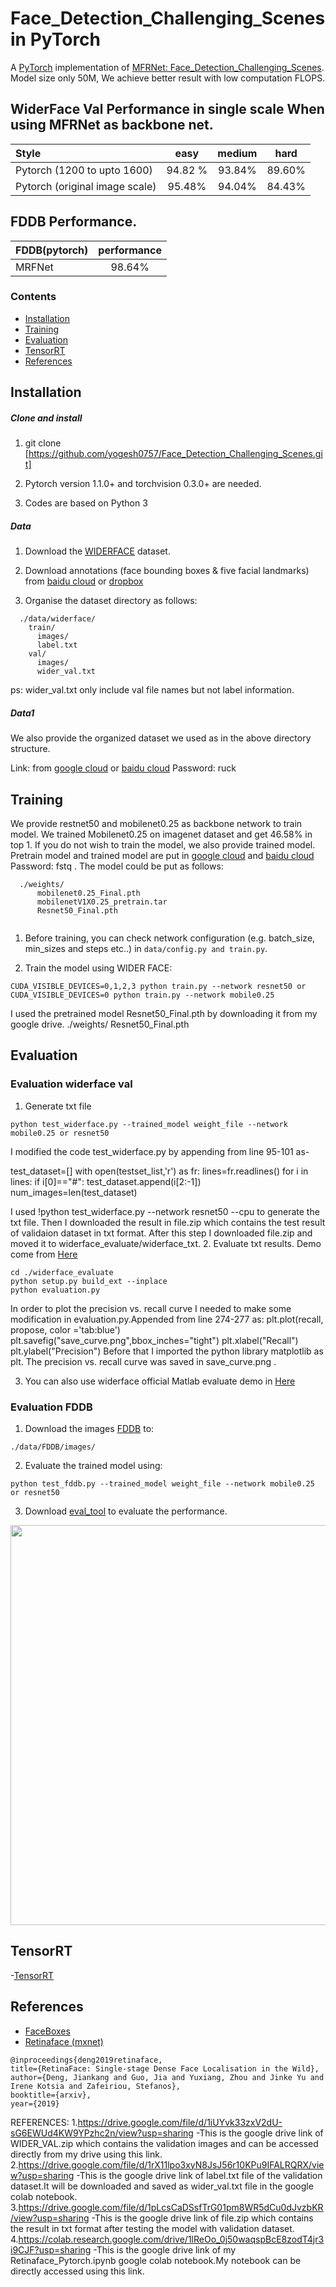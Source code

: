 # Face_Detection_Challenging_Scenes in PyTorch

A [PyTorch](https://pytorch.org/) implementation of [MFRNet: Face_Detection_Challenging_Scenes](https://arxiv.org/abs/1905.00641). Model size only 50M, We achieve better result with low computation FLOPS.

## WiderFace Val Performance in single scale When using MFRNet as backbone net.
| Style | easy | medium | hard |
|:-|:-:|:-:|:-:|
| Pytorch (1200 to upto 1600) | 94.82 % | 93.84% | 89.60% |
| Pytorch (original image scale) | 95.48% | 94.04% | 84.43% |

## FDDB Performance.
| FDDB(pytorch) | performance |
|:-|:-:|
| MRFNet | 98.64% |

### Contents
- [Installation](#installation)
- [Training](#training)
- [Evaluation](#evaluation)
- [TensorRT](#tensorrt)
- [References](#references)

## Installation
##### Clone and install
1. git clone [https://github.com/yogesh0757/Face_Detection_Challenging_Scenes.git]

2. Pytorch version 1.1.0+ and torchvision 0.3.0+ are needed.

3. Codes are based on Python 3

##### Data
1. Download the [WIDERFACE](http://shuoyang1213.me/WIDERFACE/WiderFace_Results.html) dataset.

2. Download annotations (face bounding boxes & five facial landmarks) from [baidu cloud](https://pan.baidu.com/s/1Laby0EctfuJGgGMgRRgykA) or [dropbox](https://www.dropbox.com/s/7j70r3eeepe4r2g/retinaface_gt_v1.1.zip?dl=0)

3. Organise the dataset directory as follows:

```Shell
  ./data/widerface/
    train/
      images/
      label.txt
    val/
      images/
      wider_val.txt
```
ps: wider_val.txt only include val file names but not label information.

##### Data1
We also provide the organized dataset we used as in the above directory structure.

Link: from [google cloud](https://drive.google.com/open?id=11UGV3nbVv1x9IC--_tK3Uxf7hA6rlbsS) or [baidu cloud](https://pan.baidu.com/s/1jIp9t30oYivrAvrgUgIoLQ) Password: ruck

## Training
We provide restnet50 and mobilenet0.25 as backbone network to train model.
We trained Mobilenet0.25 on imagenet dataset and get 46.58%  in top 1. If you do not wish to train the model, we also provide trained model. Pretrain model  and trained model are put in [google cloud](https://drive.google.com/open?id=1oZRSG0ZegbVkVwUd8wUIQx8W7yfZ_ki1) and [baidu cloud](https://pan.baidu.com/s/12h97Fy1RYuqMMIV-RpzdPg) Password: fstq . The model could be put as follows:
```Shell
  ./weights/
      mobilenet0.25_Final.pth
      mobilenetV1X0.25_pretrain.tar
      Resnet50_Final.pth
      
```
1. Before training, you can check network configuration (e.g. batch_size, min_sizes and steps etc..) in ``data/config.py and train.py``.

2. Train the model using WIDER FACE:
  ```Shell
  CUDA_VISIBLE_DEVICES=0,1,2,3 python train.py --network resnet50 or
  CUDA_VISIBLE_DEVICES=0 python train.py --network mobile0.25
  ```
  I used the pretrained model Resnet50_Final.pth by downloading it from my google drive.
  ./weights/
      Resnet50_Final.pth


## Evaluation
### Evaluation widerface val
1. Generate txt file
```Shell
python test_widerface.py --trained_model weight_file --network mobile0.25 or resnet50
```
I modified the code test_widerface.py by appending from line 95-101 as-

test_dataset=[]
    with open(testset_list,'r') as fr:
      lines=fr.readlines()
      for i in lines:
        if i[0]=="#":
          test_dataset.append(i[2:-1])
    num_images=len(test_dataset)

I used !python test_widerface.py --network resnet50 --cpu to generate the txt file.
Then I downloaded the result in file.zip which contains the test result of validaion dataset in txt format.
After this step I downloaded file.zip and moved it to widerface_evaluate/widerface_txt.
2. Evaluate txt results. Demo come from [Here](https://github.com/wondervictor/WiderFace-Evaluation)
```Shell
cd ./widerface_evaluate
python setup.py build_ext --inplace
python evaluation.py
```
In order to plot the precision vs. recall curve I needed to make some modification in evaluation.py.Appended from line 274-277 as:
plt.plot(recall, propose, color ='tab:blue')
        plt.savefig("save_curve.png",bbox_inches="tight")
        plt.xlabel("Recall")
        plt.ylabel("Precision")
Before that I imported the python library matplotlib as plt.
The precision vs. recall curve was saved in save_curve.png .


3. You can also use widerface official Matlab evaluate demo in [Here](http://mmlab.ie.cuhk.edu.hk/projects/WIDERFace/WiderFace_Results.html)
### Evaluation FDDB

1. Download the images [FDDB](https://drive.google.com/open?id=17t4WULUDgZgiSy5kpCax4aooyPaz3GQH) to:
```Shell
./data/FDDB/images/
```

2. Evaluate the trained model using:
```Shell
python test_fddb.py --trained_model weight_file --network mobile0.25 or resnet50
```

3. Download [eval_tool](https://bitbucket.org/marcopede/face-eval) to evaluate the performance.

<p align="center"><img src="curve/1.jpg" width="640"\></p>

## TensorRT
-[TensorRT](https://github.com/wang-xinyu/tensorrtx/tree/master/retinaface)

## References
- [FaceBoxes](https://github.com/zisianw/FaceBoxes.PyTorch)
- [Retinaface (mxnet)](https://github.com/deepinsight/insightface/tree/master/RetinaFace)
```
@inproceedings{deng2019retinaface,
title={RetinaFace: Single-stage Dense Face Localisation in the Wild},
author={Deng, Jiankang and Guo, Jia and Yuxiang, Zhou and Jinke Yu and Irene Kotsia and Zafeiriou, Stefanos},
booktitle={arxiv},
year={2019}
```
REFERENCES:
1.https://drive.google.com/file/d/1iUYvk33zxV2dU-sG6EWUd4KW9YPzhc2n/view?usp=sharing -This is the google drive link of WIDER_VAL.zip which contains the validation images and can be accessed directly from my drive using this link.
2.https://drive.google.com/file/d/1rX11lpo3xyN8JsJ56r10KPu9IFALRQRX/view?usp=sharing -This is the google drive link of label.txt file of the validation dataset.It will be downloaded and saved as wider_val.txt file in the google colab notebook.
3.https://drive.google.com/file/d/1pLcsCaDSsfTrG01pm8WR5dCu0dJvzbKR/view?usp=sharing -This is the google drive link of file.zip which contains the result in txt format after testing the model with validation dataset.
4.https://colab.research.google.com/drive/1lReOo_0j50waqspBcE8zodT4jr3i9CJF?usp=sharing -This is the google drive link of my Retinaface_Pytorch.ipynb google colab notebook.My notebook can be directly accessed using this link.
